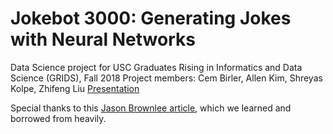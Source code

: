 # Jokebot 3000: Generating Jokes with Neural Networks
Data Science project for USC Graduates Rising in Informatics and Data Science (GRIDS), Fall 2018
Project members: Cem Birler, Allen Kim, Shreyas Kolpe, Zhifeng Liu
[Presentation](https://docs.google.com/presentation/d/1VY2UvNKwk0WGPWH3SPOqXg79k46HRoKKLmYmmgFjgfg)

Special thanks to this [Jason Brownlee article](https://machinelearningmastery.com/develop-character-based-neural-language-model-keras/), which we learned and borrowed from heavily.
